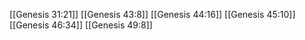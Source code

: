 [[Genesis 31:21]]
[[Genesis 43:8]]
[[Genesis 44:16]]
[[Genesis 45:10]]
[[Genesis 46:34]]
[[Genesis 49:8]]
